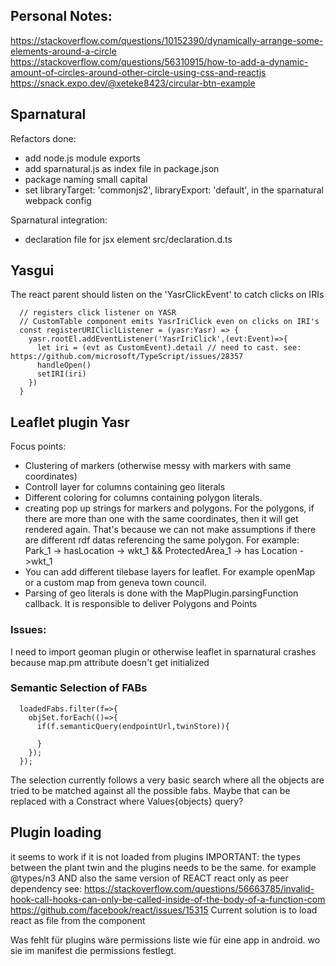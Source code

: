 ## Personal Notes:
https://stackoverflow.com/questions/10152390/dynamically-arrange-some-elements-around-a-circle
https://stackoverflow.com/questions/56310915/how-to-add-a-dynamic-amount-of-circles-around-other-circle-using-css-and-reactjs
https://snack.expo.dev/@xeteke8423/circular-btn-example


## Sparnatural
Refactors done:
- add node.js module exports
- add sparnatural.js as index file in package.json
- package naming small capital
- set libraryTarget: 'commonjs2',
	libraryExport: 'default',
    in the sparnatural webpack config

Sparnatural integration:
- declaration file for jsx element src/declaration.d.ts

## Yasgui
The react parent should listen on the 'YasrClickEvent' to catch clicks on IRIs
```
  // registers click listener on YASR 
  // CustomTable component emits YasrIriClick even on clicks on IRI's
  const registerURICliclListener = (yasr:Yasr) => {
    yasr.rootEl.addEventListener('YasrIriClick',(evt:Event)=>{
      let iri = (evt as CustomEvent).detail // need to cast. see: https://github.com/microsoft/TypeScript/issues/28357
      handleOpen()
      setIRI(iri)
    })
  }
```


## Leaflet plugin Yasr
Focus points:
- Clustering of markers (otherwise messy with markers with same coordinates)
- Controll layer for columns containing geo literals
- Different coloring for columns containing polygon literals.
- creating pop up strings for markers and polygons. For the polygons, if there are more than one with the same coordinates, then it will get rendered again.
  That's because we can not make assumptions if there are different rdf datas referencing the same polygon. For example:
     Park_1 -> hasLocation -> wkt_1 && ProtectedArea_1 -> has Location ->wkt_1
- You can add different tilebase layers for leaflet. For example openMap or a custom map from geneva town council.
- Parsing of geo literals is done with the MapPlugin.parsingFunction callback. It is responsible to deliver Polygons and Points
### Issues:
  I need to import geoman plugin or otherwise leaflet in sparnatural crashes because map.pm attribute doesn't get initialized

### Semantic Selection of FABs
```
  loadedFabs.filter(f=>{
    objSet.forEach(()=>{
      if(f.semanticQuery(endpointUrl,twinStore)){

      }
    });
  });
```
The selection currently follows a very basic search where all the objects are tried to be matched against all the possible fabs. Maybe that can be replaced with a Constract where Values{objects} query? 

## Plugin loading 
it seems to work if it is not loaded from plugins
IMPORTANT: the types between the plant twin and the plugins needs to be the same. for example @types/n3 AND also the same version of REACT
react only as peer dependency see: https://stackoverflow.com/questions/56663785/invalid-hook-call-hooks-can-only-be-called-inside-of-the-body-of-a-function-com
https://github.com/facebook/react/issues/15315
Current solution is to load react as file from the component

Was fehlt für plugins wäre permissions liste wie für eine app in android. wo sie im manifest die permissions festlegt.
